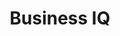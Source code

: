 ---
category: 商业
layout: post
title: Business IQ
results:
- artworkUrl100: http://a378.phobos.apple.com/us/r30/Purple/v4/0a/d6/de/0ad6de84-d132-5c40-d63e-c82973c18ae9/mzl.omfgpklo.png
  currency: CNY
  sellerUrl: http://businessiq.stringtheory.me/about.html
  artworkUrl512: http://a378.phobos.apple.com/us/r30/Purple/v4/0a/d6/de/0ad6de84-d132-5c40-d63e-c82973c18ae9/mzl.omfgpklo.png
  ipadScreenshotUrls:
  - http://a2.mzstatic.com/us/r30/Purple6/v4/42/c0/c7/42c0c75a-be78-2200-29b6-23e874529ada/screen480x480.jpeg
  - http://a2.mzstatic.com/us/r30/Purple4/v4/79/eb/d7/79ebd73b-a5fd-969e-fbe4-1235bb4f6ddc/screen480x480.jpeg
  fileSizeBytes: '3243982'
  genres:
  - 商业
  languageCodesISO2A:
  - EN
  artworkUrl60: http://a1887.phobos.apple.com/us/r30/Purple6/v4/0a/19/12/0a191265-6006-f2f7-081b-495573161e1c/normal.png
  supportedDevices:
  - iPhone4S
  - iPhone5
  - iPhone5s
  - iPodTouchourthGen
  - iPad23G
  - iPad2Wifi
  - iPhone5c
  - iPadMini4G
  - iPodTouchFifthGen
  - iPhone4
  - iPadThirdGen
  - iPadThirdGen4G
  - iPhone-3GS
  - iPadFourthGen
  - iPadMini
  - iPadFourthGen4G
  description: "Evaluate your business and set priorities for improvement
    with this innovation assessment tool. \n\nThe tool has been produced by
    String Theory in partnership with The Briefing. String Theory produces
    high quality resources and creative content for businesses and brands.
    \ The Briefing is an innovative New Zealand based members group supplying
    research and resources designed to support success in business.  \n\nThis
    is the prototype for the longer-term set up of a toolkit designed for
    assessing and improving business performance against a range of key areas.
    It is a companion to the 2014 Digital Disruption Research Report. This
    tool has been developed around the critical determinants of success in
    innovation identified in the research. It can assist you in determining
    how well prepared your business is going forward and enable easy prioritisation
    of areas of focus for improvements. \n\nThe assessment covers innovation
    capability (competence and ability) and innovation level (stage of development).
    \n\nIt is easy to use with a simple scoring system and a clear visual
    representation of the results. \n\nYou can repeat the assessment at intervals
    to see how you then progress against the goals you set.\n\nThe tool is
    designed for use by a business - and therefore to aggregate scores for
    multiple members of a leadership team, however, an individual can also
    use it. The first person to set up a group is automatically registered
    as the administrator and to invite other members. \n\nWe welcome your
    feedback."
  bundleId: com.clanmouse.stringtheory
  version: '0.1.4'
  trackViewUrl: https://itunes.apple.com/cn/app/business-iq/id801827555?mt=8&uo=4
  artistViewUrl: https://itunes.apple.com/cn/artist/string-theory/id822995924?uo=4
  genreIds:
  - '6000'
  isGameCenterEnabled: false
  releaseDate: '2014-02-09T09:21:33Z'
  wrapperType: software
  trackId: 801827555
  formattedPrice: 免费
  primaryGenreId: 6000
  artistId: 822995924
  artistName: String Theory
  trackContentRating: 4+
  price: 0
  trackCensoredName: Business IQ
  trackName: Business IQ
  kind: software
  features:
  - iosUniversal
  contentAdvisoryRating: 4+
  screenshotUrls:
  - http://a3.mzstatic.com/us/r30/Purple6/v4/98/4b/3b/984b3bf3-ce8f-f063-b50a-f11f315efd05/screen1136x1136.jpeg
  - http://a4.mzstatic.com/us/r30/Purple4/v4/09/1a/02/091a0241-a9f0-3149-5a1f-62cea6979b7a/screen1136x1136.jpeg
  releaseNotes: 'Critical bug fixes

    Group functionality'
  sellerName: String Theory Ltd
  primaryGenreName: Business
description: 商业IQ测试，界面美观，理论复杂。
tags: tag1
resultCount: 1

---